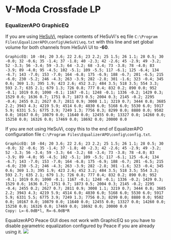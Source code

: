 # V-Moda Crossfade LP
### EqualizerAPO GraphicEQ
If you are using [HeSuVi](https://sourceforge.net/projects/hesuvi/), replace contents of HeSuVi's eq file `C:\Program Files\EqualizerAPO\config\HeSuVi\eq.txt` with this line and set global volume for both channels from HeSuVi UI to **-60**.
```
GraphicEQ: 10 -84; 20 3.6; 22 2.6; 23 2.2; 25 1.5; 26 1.1; 28 0.5; 30 -0.0; 32 -0.6; 35 -1.4; 37 -1.8; 40 -2.3; 42 -2.6; 45 -2.9; 49 -3.2; 52 -3.3; 56 -3.4; 59 -3.3; 64 -3.2; 68 -3.4; 73 -3.8; 78 -4.0; 83 -3.9; 89 -4.0; 95 -4.5; 102 -5.1; 109 -5.5; 117 -6.1; 125 -6.4; 134 -6.7; 143 -7.0; 153 -7.0; 164 -6.8; 175 -6.9; 188 -6.7; 201 -6.5; 215 -6.0; 230 -5.2; 246 -4.3; 263 -3.9; 282 -2.8; 301 -1.6; 323 -0.4; 345 0.6; 369 1.3; 395 1.9; 423 2.6; 452 3.2; 484 3.5; 518 3.5; 554 3.3; 593 2.7; 635 2.1; 679 1.3; 726 0.8; 777 0.4; 832 0.2; 890 0.0; 952 -0.1; 1019 0.0; 1090 -0.1; 1167 -0.1; 1248 -0.1; 1336 -0.2; 1429 0.3; 1529 0.6; 1636 0.7; 1751 0.7; 1873 0.5; 2004 0.3; 2145 -0.2; 2295 -0.4; 2455 0.2; 2627 0.7; 2811 0.9; 3008 1.1; 3219 0.7; 3444 0.8; 3685 2.2; 3943 4.3; 4219 5.9; 4514 6.0; 4830 6.0; 5168 6.0; 5530 6.0; 5917 5.9; 6331 5.5; 6775 3.9; 7249 1.3; 7756 0.3; 8299 0.0; 8880 0.0; 9502 0.0; 10167 0.0; 10879 0.0; 11640 0.0; 12455 0.0; 13327 0.0; 14260 0.0; 15258 0.0; 16326 0.0; 17469 0.0; 18692 0.0; 20000 0.0
```
If you are not using HeSuVi, copy this to the end of EqualizerAPO configuration file `C:\Program Files\EqualizerAPO\config\config.txt`.
```
GraphicEQ: 10 -84; 20 3.6; 22 2.6; 23 2.2; 25 1.5; 26 1.1; 28 0.5; 30 -0.0; 32 -0.6; 35 -1.4; 37 -1.8; 40 -2.3; 42 -2.6; 45 -2.9; 49 -3.2; 52 -3.3; 56 -3.4; 59 -3.3; 64 -3.2; 68 -3.4; 73 -3.8; 78 -4.0; 83 -3.9; 89 -4.0; 95 -4.5; 102 -5.1; 109 -5.5; 117 -6.1; 125 -6.4; 134 -6.7; 143 -7.0; 153 -7.0; 164 -6.8; 175 -6.9; 188 -6.7; 201 -6.5; 215 -6.0; 230 -5.2; 246 -4.3; 263 -3.9; 282 -2.8; 301 -1.6; 323 -0.4; 345 0.6; 369 1.3; 395 1.9; 423 2.6; 452 3.2; 484 3.5; 518 3.5; 554 3.3; 593 2.7; 635 2.1; 679 1.3; 726 0.8; 777 0.4; 832 0.2; 890 0.0; 952 -0.1; 1019 0.0; 1090 -0.1; 1167 -0.1; 1248 -0.1; 1336 -0.2; 1429 0.3; 1529 0.6; 1636 0.7; 1751 0.7; 1873 0.5; 2004 0.3; 2145 -0.2; 2295 -0.4; 2455 0.2; 2627 0.7; 2811 0.9; 3008 1.1; 3219 0.7; 3444 0.8; 3685 2.2; 3943 4.3; 4219 5.9; 4514 6.0; 4830 6.0; 5168 6.0; 5530 6.0; 5917 5.9; 6331 5.5; 6775 3.9; 7249 1.3; 7756 0.3; 8299 0.0; 8880 0.0; 9502 0.0; 10167 0.0; 10879 0.0; 11640 0.0; 12455 0.0; 13327 0.0; 14260 0.0; 15258 0.0; 16326 0.0; 17469 0.0; 18692 0.0; 20000 0.0
Copy: L=-6.0dB*l, R=-6.0dB*R
```
EqualizerAPO Peace GUI does not work with GraphicEQ so you have to disable parametric equalization configured by Peace if you are already using it.
![](https://raw.githubusercontent.com/jaakkopasanen/AutoEq/master/results/Headphone.com/innerfidelity/onear/V-Moda%20Crossfade%20LP/V-Moda%20Crossfade%20LP.png)
